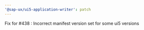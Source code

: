 ```yaml
---
'@sap-ux/ui5-application-writer': patch
---
```


Fix for #438 : Incorrect manifest version set for some ui5 versions
